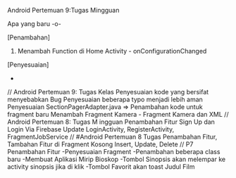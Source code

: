 Android Pertemuan 9:Tugas Mingguan

Apa yang baru -o-

[Penambahan]

1. Menambah Function di Home Activity - onConfigurationChanged

[Penyesuaian]

-








//
Android Pertemuan 9: Tugas Kelas
Penyesuaian kode yang bersifat menyebabkan Bug
Penyesuaian beberapa typo menjadi lebih aman
Penyesuaian SectionPagerAdapter.java => Penambahan kode untuk fragment baru
Menambah Fragment Kamera - Fragment Kamera dan XML
//
Android Pertemuan 8: Tugas M ingguan
Penambahan Fitur Sign Up dan Login Via Firebase
Update LoginActivity, RegisterActivity, FragmentJobService
//
#Android Pertemuan 8 Tugas
Penambahan Fitur, Tambahan Fitur di Fragment Kosong
Insert, Update, Delete
//
P7
Penambahan Fitur
-Penyesuaian Fragment
-Penambahan beberapa class baru
-Membuat Aplikasi Mirip Bioskop
-Tombol Sinopsis akan melempar ke activity sinopsis jika di klik
-Tombol Favorit akan toast Judul Film
